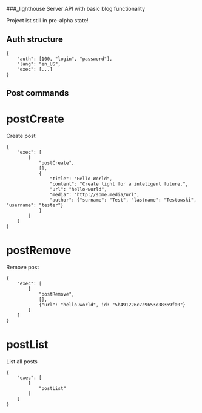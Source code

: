 ###_lighthouse Server API with basic blog functionality

Project ist still in pre-alpha state!

## Auth structure
```
{
    "auth": [100, "login", "password"],
	"lang": "en_US",
	"exec": [...]
}
```

## Post commands

# postCreate
Create post
```
{
	"exec": [
		[
			"postCreate",
			[],
			{
				"title": "Hello World", 
				"content": "Create light for a inteligent future.", 
				"url": "hello-world", 
				"media": "http://some.media/url",
				"author": {"surname": "Test", "lastname": "Testowski", "username": "tester"}
			}
		]
	]
}
```
# postRemove
Remove post
```
{
	"exec": [
		[
			"postRemove",
			[],
			{"url": "hello-world", id: "5b491226c7c9653e38369fa0"}
		]
	]
}
```
# postList
List all posts
```
{
	"exec": [
		[
			"postList"
		]
	]
}
```